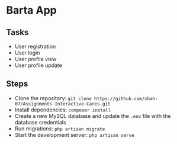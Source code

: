 # Barta App

## Tasks

- User registration
- User login
- User profile view
- User profile update

## Steps

- Clone the repository: `git clone https://github.com/shah-07/Assignments-Interactive-Cares.git`
- Install dependencies: `composer install`
- Create a new MySQL database and update the `.env` file with the database credentials
- Run migrations: `php artisan migrate`
- Start the development server: `php artisan serve`

